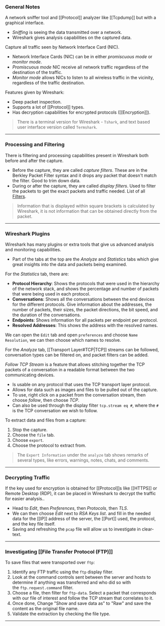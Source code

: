 ### General Notes

A network sniffer tool and [[Protocol]] analyzer like [[Tcpdump]] but with a graphical interface.
- *Sniffing* is seeing the data transmitted over a network.
- Wireshark gives analysis capabilities on the captured data.

Capture all traffic seen by Network Interface Card (NIC).
- Network Interface Cards (NIC) can be in either *promiscuous mode* or *monitor mode*.
- *Promiscuous mode* NIC receive all network traffic regardless of the destination of the traffic. 
- *Monitor mode* allows NICs to listen to all wireless traffic in the vicinity, regardless of the traffic destination.

Features given by Wireshark:
- Deep packet inspection.
- Supports a lot of [[Protocol]] types.
- Has decryption capabilities for encrypted protocols ([[Encryption]]).

> There is a terminal version for Wireshark - `Tshark`, and text based user interface version called `Termshark`.

---
### Processing and Filtering

There is filtering and processing capabilities present in Wireshark both before and after the capture.
- Before the capture, they are called *capture filters*. These are in the Berkley Packet Filter syntax and it drops any packet that doesn't match the filter. Good to trim down data.
- During or after the capture, they are called *display filters*. Used to filter the packets to get the exact packets and traffic needed. List of all [Filters](https://www.wireshark.org/docs/dfref/).

> Information that is displayed within square brackets is calculated by Wireshark, it is not information that can be obtained directly from the packet.

---
### Wireshark Plugins

Wireshark has many plugins or extra tools that give us advanced analysis and monitoring capabilities.
- Part of the tabs at the top are the *Analyze* and *Statistics* tabs which give great insights into the data and packets being examined.

For the *Statistics* tab, there are:
- **Protocol Hierarchy**: Shows the protocols that were used in the hierarchy of the network stack, and shows the percentage and number of packets that were being used in each protocol.
- **Conversations**: Shows all the conversations between the end devices for the different protocols. Give information about the addresses, the number of packets, their sizes, the packet directions, the bit speed, and the duration of the conversations.
- **Endpoints**: Shows information for all packets per endpoint per protocol.
- **Resolved Addresses**: This shows the address with the resolved names.

We can open the `Edit` tab and open `preferences` and choose `Name Resolution`, we can then choose which names to resolve.

For the *Analyze* tab, [[Transport Layer#TCP|TCP]] streams can be followed, conversation types can be filtered on, and packet filters can be added.

*Follow TCP Stream* is a feature that allows stitching together the TCP packets of a conversation in a readable format between the two communicating devices.
- Is usable on any protocol that uses the TCP transport layer protocol.
- Allows for data such as images and files to be pulled out of the capture.
- To use, right click on a packet from the conversation stream, then choose *follow*, then choose *TCP*.
- Can also be used through the display filter `tcp.stream eq #`, where the `#` is the TCP conversation we wish to follow.

To extract data and files from a capture:
1. Stop the capture.
2. Choose the `file` tab.
3. Choose `export`.
4. Choose the protocol to extract from.

> The `Expert Information` under the `analyze` tab shows remarks of several types, like errors, warnings, notes, chats, and comments.

---
### Decrypting Traffic

If the key used for encryption is obtained for [[Protocol]]s like [[HTTPS]] or Remote Desktop (RDP), it can be placed in Wireshark to decrypt the traffic for easier analysis..
- Head to *Edit*, then *Preferences*, then *Protocols*, then *TLS*.
- We can then choose *Edit* next to *RSA Keys list*. and fill in the needed data for the [[IP]] address of the server, the [[Port]] used, the protocol, and the key file itself.
- Saving and refreshing the `pcap` file will allow us to investigate in clear-text.

---
### Investigating [[File Transfer Protocol (FTP)]]

To save files that were transported over `ftp`:
1. Identify any FTP traffic using the `ftp` display filter.
2. Look at the command controls sent between the server and hosts to determine if anything was transferred and who did so with the `ftp.request.command` filter.
3. Choose a file, then filter for `ftp-data`. Select a packet that corresponds with our file of interest and follow the TCP stream that correlates to it.
4. Once done, Change "Show and save data as" to "Raw" and save the content as the original file name.
5. Validate the extraction by checking the file type.

---
